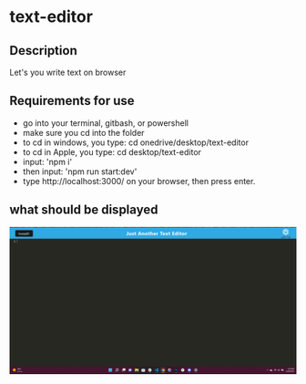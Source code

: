 # text-editor

## Description

Let's you write text on browser

## Requirements for use

- go into your terminal, gitbash, or powershell
- make sure you cd into the folder
- to cd in windows, you type: cd onedrive/desktop/text-editor
- to cd in Apple, you type: cd desktop/text-editor
- input: 'npm i'
- then input: 'npm run start:dev'
- type http://localhost:3000/ on your browser, then press enter.

## what should be displayed

![image](/client/src/images/Untitled-4.png)
